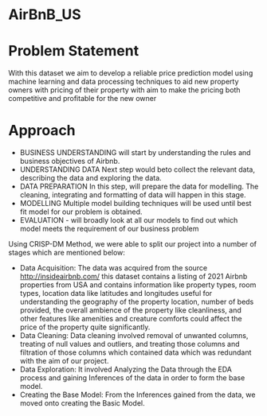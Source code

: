   # AirBnB_US
  # Problem Statement
  With this dataset we aim to develop a reliable price prediction model using machine learning and data processing techniques to aid new property owners with pricing of their property with aim to make the pricing both competitive and profitable for the new owner
  
  # Approach
  
   * BUSINESS UNDERSTANDING  will start by understanding the rules and business objectives of Airbnb.
   * UNDERSTANDING DATA Next step would beto collect the relevant data, describing the data and exploring the data.
   * DATA PREPARATION In this step, will prepare the data for modelling. The cleaning, integrating and formatting of data will happen in this stage.
   * MODELLING Multiple model building techniques will be used until best fit model for our problem is obtained.
   * EVALUATION - will broadly look at all our models to find out which model meets the requirement of our business problem

Using CRISP-DM Method, we were able to split our project into a number of stages which are mentioned below:

   * Data Acquisition: The data was acquired from the source http://insideairbnb.com/ this dataset contains a listing of 2021 Airbnb properties from USA and contains information like property types, room types, location data like latitudes and longitudes useful for understanding the geography of the property location, number of beds provided, the overall ambience of the property like cleanliness, and other features like amenities and creature comforts could affect the price of the property quite significantly.
   * Data Cleaning: Data cleaning involved removal of unwanted columns, treating of null values and outliers, and treating those columns and filtration of those columns which contained data which was redundant with the aim of our project.
   * Data Exploration: It involved Analyzing the Data through the EDA process and gaining Inferences of the data in order to form the base model.
   * Creating the Base Model: From the Inferences gained from the data, we moved onto creating the Basic Model.

  
